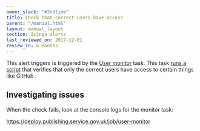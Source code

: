 ```yaml
---
owner_slack: "#2ndline"
title: Check that correct users have access
parent: "/manual.html"
layout: manual_layout
section: Icinga alerts
last_reviewed_on: 2017-12-01
review_in: 6 months
---
```


This alert triggers is triggered by the [User monitor][] task. This task [runs a script][rev] that verifies that only the correct users have access to certain things like GitHub .

## Investigating issues

When the check fails, look at the console logs for the monitor task:

<https://deploy.publishing.service.gov.uk/job/user-monitor>

[User monitor]: https://deploy.publishing.service.gov.uk/job/user-monitor
[rev]: https://github.com/alphagov/govuk-user-reviewer
